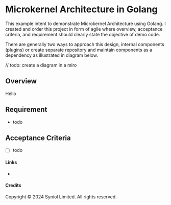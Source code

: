 # Microkernel Architecture in Golang
This example intent to demonstrate Microkernel Architecture using Golang. I created and order this project in form of 
agile where overview, acceptance criteria, and requirement should clearly state the objective of demo code. 

There are generally two ways to approach this design, internal components (plugins) or create separate repository and 
maintain components as a dependency as illustrated in diagram below.

// todo: create a diagram in a miro


## Overview
Hello


## Requirement
 * todo


## Acceptance Criteria
 * [ ] todo


#### Links
 * []()


#### Credits
Copyright &copy; 2024 Syniol Limited. All rights reserved.
